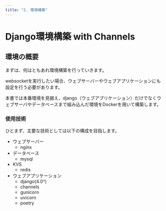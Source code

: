 ```yaml
---
title: "2. 環境構築"
---
```


# Django環境構築 with Channels

## 環境の概要

まずは、何はともあれ環境構築を行っていきます。

websocketを実行したい場合、ウェブサーバーやウェブアプリケーションにも設定を行う必要があります。

本書では本番環境を見据え、django（ウェブアプリケーション）だけでなくウェブサーバやデータベースまで組み込んだ環境をDockerを用いて構築します。

### 使用技術

ひとまず、主要な技術としては以下の構成を目指します。

- ウェブサーバー
  - nginx
- データベース
  - mysql
- KVS
  - redis
- ウェブアプリケーション
  - django(4.0^)
  - channels
  - gunicorn
  - uvicorn
  - poetry
